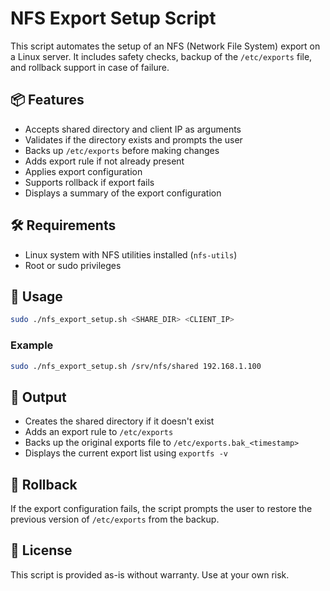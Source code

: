 # NFS Export Setup Script

This script automates the setup of an NFS (Network File System) export on a Linux server. It includes safety checks, backup of the `/etc/exports` file, and rollback support in case of failure.

## 📦 Features
- Accepts shared directory and client IP as arguments
- Validates if the directory exists and prompts the user
- Backs up `/etc/exports` before making changes
- Adds export rule if not already present
- Applies export configuration
- Supports rollback if export fails
- Displays a summary of the export configuration

## 🛠️ Requirements
- Linux system with NFS utilities installed (`nfs-utils`)
- Root or sudo privileges

## 🚀 Usage
```bash
sudo ./nfs_export_setup.sh <SHARE_DIR> <CLIENT_IP>
```

### Example
```bash
sudo ./nfs_export_setup.sh /srv/nfs/shared 192.168.1.100
```

## 📁 Output
- Creates the shared directory if it doesn't exist
- Adds an export rule to `/etc/exports`
- Backs up the original exports file to `/etc/exports.bak_<timestamp>`
- Displays the current export list using `exportfs -v`

## 🔄 Rollback
If the export configuration fails, the script prompts the user to restore the previous version of `/etc/exports` from the backup.

## 📄 License
This script is provided as-is without warranty. Use at your own risk.
